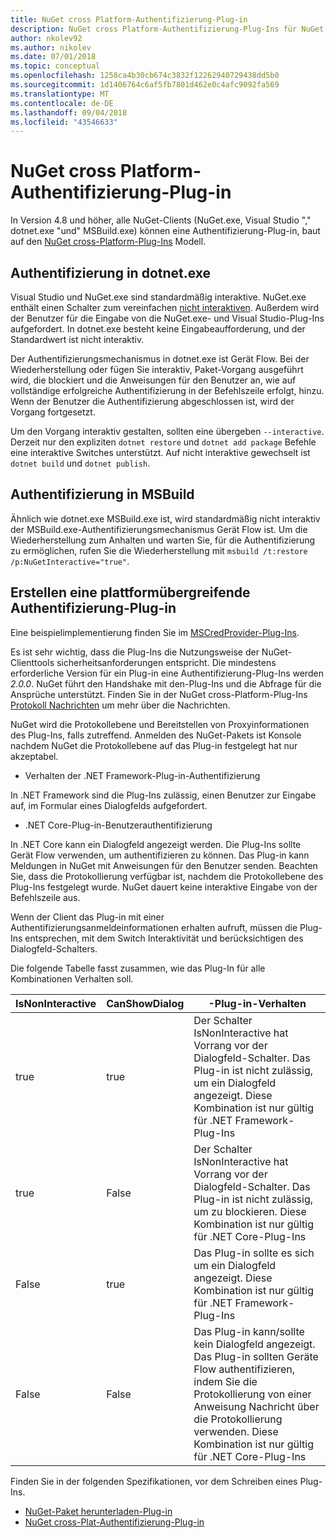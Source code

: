 ```yaml
---
title: NuGet cross Platform-Authentifizierung-Plug-in
description: NuGet cross Platform-Authentifizierung-Plug-Ins für NuGet.exe "," dotnet.exe "," msbuild.exe "und" Visual Studio
author: nkolev92
ms.author: nikolev
ms.date: 07/01/2018
ms.topic: conceptual
ms.openlocfilehash: 1258ca4b30cb674c3832f12262940729438dd5b0
ms.sourcegitcommit: 1d1406764c6af5fb7801d462e0c4afc9092fa569
ms.translationtype: MT
ms.contentlocale: de-DE
ms.lasthandoff: 09/04/2018
ms.locfileid: "43546633"
---
```

# <a name="nuget-cross-platform-authentication-plugin"></a>NuGet cross Platform-Authentifizierung-Plug-in

In Version 4.8 und höher, alle NuGet-Clients (NuGet.exe, Visual Studio "," dotnet.exe "und" MSBuild.exe) können eine Authentifizierung-Plug-in, baut auf den [NuGet cross-Platform-Plug-Ins](NuGet-Cross-Platform-Plugins.md) Modell.

## <a name="authentication-in-dotnetexe"></a>Authentifizierung in dotnet.exe

Visual Studio und NuGet.exe sind standardmäßig interaktive. NuGet.exe enthält einen Schalter zum vereinfachen [nicht interaktiven](../../tools/nuget-exe-CLI-Reference.md).
Außerdem wird der Benutzer für die Eingabe von die NuGet.exe- und Visual Studio-Plug-Ins aufgefordert.
In dotnet.exe besteht keine Eingabeaufforderung, und der Standardwert ist nicht interaktiv.

Der Authentifizierungsmechanismus in dotnet.exe ist Gerät Flow. Bei der Wiederherstellung oder fügen Sie interaktiv, Paket-Vorgang ausgeführt wird, die blockiert und die Anweisungen für den Benutzer an, wie auf vollständige erfolgreiche Authentifizierung in der Befehlszeile erfolgt, hinzu.
Wenn der Benutzer die Authentifizierung abgeschlossen ist, wird der Vorgang fortgesetzt.

Um den Vorgang interaktiv gestalten, sollten eine übergeben `--interactive`.
Derzeit nur den expliziten `dotnet restore` und `dotnet add package` Befehle eine interaktive Switches unterstützt.
Auf nicht interaktive gewechselt ist `dotnet build` und `dotnet publish`.

## <a name="authentication-in-msbuild"></a>Authentifizierung in MSBuild

Ähnlich wie dotnet.exe MSBuild.exe ist, wird standardmäßig nicht interaktiv der MSBuild.exe-Authentifizierungsmechanismus Gerät Flow ist.
Um die Wiederherstellung zum Anhalten und warten Sie, für die Authentifizierung zu ermöglichen, rufen Sie die Wiederherstellung mit `msbuild /t:restore /p:NuGetInteractive="true"`.

## <a name="creating-a-cross-platform-authentication-plugin"></a>Erstellen eine plattformübergreifende Authentifizierung-Plug-in

Eine beispielimplementierung finden Sie im [MSCredProvider-Plug-Ins](https://github.com/Microsoft/mscredprovider).

Es ist sehr wichtig, dass die Plug-Ins die Nutzungsweise der NuGet-Clienttools sicherheitsanforderungen entspricht.
Die mindestens erforderliche Version für ein Plug-in eine Authentifizierung-Plug-Ins werden *2.0.0*.
NuGet führt den Handshake mit den-Plug-Ins und die Abfrage für die Ansprüche unterstützt.
Finden Sie in der NuGet cross-Platform-Plug-Ins [Protokoll Nachrichten](NuGet-Cross-Platform-Plugins.md#protocol-messages-index) um mehr über die Nachrichten.

NuGet wird die Protokollebene und Bereitstellen von Proxyinformationen des Plug-Ins, falls zutreffend.
Anmelden des NuGet-Pakets ist Konsole nachdem NuGet die Protokollebene auf das Plug-in festgelegt hat nur akzeptabel.

- Verhalten der .NET Framework-Plug-in-Authentifizierung

In .NET Framework sind die Plug-Ins zulässig, einen Benutzer zur Eingabe auf, im Formular eines Dialogfelds aufgefordert.

- .NET Core-Plug-in-Benutzerauthentifizierung

In .NET Core kann ein Dialogfeld angezeigt werden. Die Plug-Ins sollte Gerät Flow verwenden, um authentifizieren zu können.
Das Plug-in kann Meldungen in NuGet mit Anweisungen für den Benutzer senden.
Beachten Sie, dass die Protokollierung verfügbar ist, nachdem die Protokollebene des Plug-Ins festgelegt wurde.
NuGet dauert keine interaktive Eingabe von der Befehlszeile aus.

Wenn der Client das Plug-in mit einer Authentifizierungsanmeldeinformationen erhalten aufruft, müssen die Plug-Ins entsprechen, mit dem Switch Interaktivität und berücksichtigen des Dialogfeld-Schalters. 

Die folgende Tabelle fasst zusammen, wie das Plug-In für alle Kombinationen Verhalten soll.

| IsNonInteractive | CanShowDialog | -Plug-in-Verhalten |
| ---------------- | ------------- | --------------- |
| true | true | Der Schalter IsNonInteractive hat Vorrang vor der Dialogfeld-Schalter. Das Plug-in ist nicht zulässig, um ein Dialogfeld angezeigt. Diese Kombination ist nur gültig für .NET Framework-Plug-Ins |
| true | False | Der Schalter IsNonInteractive hat Vorrang vor der Dialogfeld-Schalter. Das Plug-in ist nicht zulässig, um zu blockieren. Diese Kombination ist nur gültig für .NET Core-Plug-Ins |
| False | true | Das Plug-in sollte es sich um ein Dialogfeld angezeigt. Diese Kombination ist nur gültig für .NET Framework-Plug-Ins |
| False | False | Das Plug-in kann/sollte kein Dialogfeld angezeigt. Das Plug-in sollten Geräte Flow authentifizieren, indem Sie die Protokollierung von einer Anweisung Nachricht über die Protokollierung verwenden. Diese Kombination ist nur gültig für .NET Core-Plug-Ins |

Finden Sie in der folgenden Spezifikationen, vor dem Schreiben eines Plug-Ins.

- [NuGet-Paket herunterladen-Plug-in](https://github.com/NuGet/Home/wiki/NuGet-Package-Download-Plugin)
- [NuGet cross-Plat-Authentifizierung-Plug-in](https://github.com/NuGet/Home/wiki/NuGet-cross-plat-authentication-plugin)
